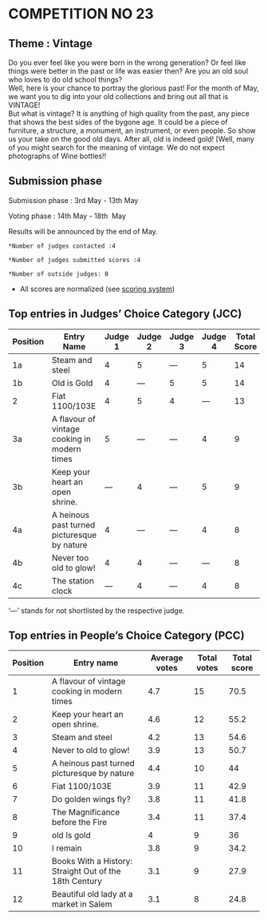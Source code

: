 
# COMPETITION NO 23

## Theme : Vintage
Do you ever feel like you were born in the wrong generation? 
Or feel like things were better in the past or life was easier then? 
Are you an old soul who loves to do old school things?  
Well, here is your chance to portray the glorious past! 
For the month of May, we want you to dig into your old collections and bring out all that is VINTAGE!  
But what is vintage? It is anything of high quality from the past, any piece that shows the best sides of the bygone age. 
It could be a piece of furniture, a structure, a monument,  an instrument, or even people. So show us your take on the good old days. 
After all, old is indeed gold!  [Well, many of you might search for the meaning of vintage. We do not expect photographs of Wine bottles!!

## Submission phase
Submission phase : 3rd May - 13th May

Voting phase : 14th May - 18th  May

Results will be announced by the end of May.

	*Number of judges contacted :4

	*Number of judges submitted scores :4
    
	*Number of outside judges: 0

* All scores are normalized (see [scoring system](https://github.com/photography2018/competition/blob/master/scoring.md))
						

## Top entries in Judges’ Choice Category (JCC)	

|Position	|Entry Name|	Judge 1	| Judge 2	| Judge 3	| Judge 4	| Total Score |
|--|--|--|--|--|--|--|					
|1a |Steam and steel	|4	|5	|—	|5	|14
|1b |Old is Gold	|4	|—	|5	|5	|14
|2 |Fiat 1100/103E	|4	|5	|4	|—	|13
|3a |A flavour of vintage cooking in modern times	|5	|—	|—	|4	|9
|3b |Keep your heart an open shrine.	|—	|4	|—	|5	|9
|4a |A heinous past turned picturesque by nature	|4	|—	|—	|4	|8
|4b |Never too old to glow!	|4	|4	|—	|—	|8
|4c |The station clock	|—	|4	|—	|4	|8
						
						
‘—’ stands for not shortlisted by the respective judge.	

## Top entries in People’s Choice Category (PCC)			
				
				
|Position	|Entry name	|Average votes	|Total votes	|Total score |
|--|--|--|--|--|
|1	|A flavour of vintage cooking in modern times	|4.7	|15	|70.5
|2	|Keep your heart an open shrine.	|4.6	|12	|55.2
|3	|Steam and steel	|4.2	|13	|54.6
|4	|Never to old to glow!	|3.9	|13	|50.7
|5	|A heinous past turned picturesque by nature	|4.4	|10	|44
|6	|Fiat 1100/103E	|3.9	|11	|42.9
|7	|Do golden wings fly?	|3.8	|11	|41.8
|8	|The Magnificance before the Fire	|3.4	|11	|37.4
|9	|old Is gold 	|4	|9	|36
|10	|I remain	|3.8	|9	|34.2
|11	|Books With a History: Straight Out of the 18th Century 	|3.1	|9	|27.9
|12	|Beautiful old lady at a market in Salem	|3.1	|8	|24.8
